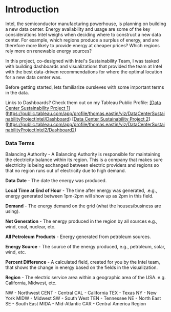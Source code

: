 # Introduction
Intel, the semiconductor manufacturing powerhouse, is planning on building a new data center. Energy availability and usage are some of the key considerations Intel weighs when deciding where to construct a new data center. For example, which regions produce a surplus of energy, and are therefore more likely to provide energy at cheaper prices?  Which regions rely more on renewable energy sources?

In this project, co-designed with Intel's Sustainability Team, I was tasked with building dashboards and visualizations that provided the team at Intel with the best data-driven recommendations for where the optimal location for a new data center was. 

Before getting started, lets familiarize oursleves with some important terms in the data.

Links to Dashboards? Check them out on my Tableau Public Profile: [[Data Center Sustainability Project 1]](url) (https://public.tableau.com/app/profile/thomas.eastin/viz/DataCenterSustainabilityProjectIntel/Dashboard)
                                                                  [[Data Center Sustainability Project 2](url)] (https://public.tableau.com/app/profile/thomas.eastin/viz/DataCenterSustainabilityProjectIntel2/Dashboard2)

### Data Terms

Balancing Authority - A Balancing Authority is responsible for maintaining the electricity balance within its region. This is a company that makes sure electricity is being exchanged between electric providers and regions so that no region runs out of electricity due to high demand.

**Data Date** - The date the energy was produced.

**Local Time at End of Hour** - The time after energy was generated, .e.g., energy generated between 1pm-2pm will show up as 2pm in this field.

**Demand** - The energy demand on the grid (what the houses/business are using).

**Net Generation** - The energy produced in the region by all sources e.g., wind, coal, nuclear, etc.

**All Petroleum Products** - Energy generated from petroleum sources.

**Energy Source** - The source of the energy produced, e.g., petroleum, solar, wind, etc.

**Percent Difference** - A calculated field, created for you by the Intel team, that shows the change in energy based on the fields in the visualization.

**Region** - The electric service area within a geographic area of the USA. e.g. California, Midwest, etc.

NW - Northwest
CENT - Central
CAL - California
TEX - Texas
NY - New York
MIDW - Midwest
SW - South West
TEN - Tennessee
NE - North East
SE - South East
MIDA - Mid-Atlantic
CAR - Central America Region
